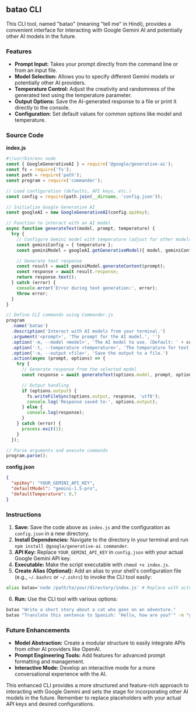 ## batao CLI

This CLI tool, named "batao" (meaning "tell me" in Hindi), provides a convenient interface for interacting with Google Gemini AI and potentially other AI models in the future. 

### Features

*   **Prompt Input:** Takes your prompt directly from the command line or from an input file.
*   **Model Selection:** Allows you to specify different Gemini models or potentially other AI providers.
*   **Temperature Control:** Adjust the creativity and randomness of the generated text using the temperature parameter.
*   **Output Options:** Save the AI-generated response to a file or print it directly to the console.
*   **Configuration:** Set default values for common options like model and temperature.

### Source Code

**index.js**

```javascript
#!/usr/bin/env node
const { GoogleGenerativeAI } = require('@google/generative-ai');
const fs = require('fs');
const path = require('path');
const program = require('commander');

// Load configuration (defaults, API keys, etc.)
const config = require(path.join(__dirname, 'config.json'));

// Initialize Google Generative AI
const googleAI = new GoogleGenerativeAI(config.apiKey);

// Function to interact with an AI model
async function generateText(model, prompt, temperature) {
  try {
    // Configure Gemini model with temperature (adjust for other models if needed)
    const geminiConfig = { temperature };
    const geminiModel = googleAI.getGenerativeModel({ model, geminiConfig });

    // Generate text response
    const result = await geminiModel.generateContent(prompt);
    const response = await result.response;
    return response.text();
  } catch (error) {
    console.error('Error during text generation:', error);
    throw error;
  }
}

// Define CLI commands using Commander.js
program
  .name('batao')
  .description('Interact with AI models from your terminal.')
  .argument('<prompt>', 'The prompt for the AI model.', '')
  .option('-m, --model <model>', 'The AI model to use. (Default: ' + config.defaultModel + ')', config.defaultModel)
  .option('-t, --temperature <temperature>', 'The temperature for text generation. (Default: ' + config.defaultTemperature + ')', parseFloat, config.defaultTemperature)
  .option('-o, --output <file>', 'Save the output to a file.')
  .action(async (prompt, options) => {
    try {
      // Generate response from the selected model
      const response = await generateText(options.model, prompt, options.temperature);

      // Output handling
      if (options.output) {
        fs.writeFileSync(options.output, response, 'utf8');
        console.log('Response saved to:', options.output);
      } else {
        console.log(response);
      }
    } catch (error) {
      process.exit(1);
    }
  });

// Parse arguments and execute commands
program.parse();
```

**config.json**

```json
{
  "apiKey": "YOUR_GEMINI_API_KEY", 
  "defaultModel": "gemini-1.5-pro",
  "defaultTemperature": 0.7
}
```

### Instructions

1.  **Save:** Save the code above as `index.js` and the configuration as `config.json` in a new directory.
2.  **Install Dependencies:** Navigate to the directory in your terminal and run `npm install @google/generative-ai commander`.
3.  **API Key:** Replace `YOUR_GEMINI_API_KEY` in `config.json` with your actual Google Gemini API key.
4.  **Executable:** Make the script executable with `chmod +x index.js`.
5.  **Create Alias (Optional):** Add an alias to your shell's configuration file (e.g., `~/.bashrc` or `~/.zshrc`) to invoke the CLI tool easily:

```bash
alias batao='node /path/to/your/directory/index.js' # Replace with actual path
```

6.  **Run:** Use the CLI tool with various options:

```bash
batao "Write a short story about a cat who goes on an adventure."
batao "Translate this sentence to Spanish: 'Hello, how are you?'" -m "gemini-1.5-pro" -t 0.5 -o output.txt
```

### Future Enhancements

*   **Model Abstraction:** Create a modular structure to easily integrate APIs from other AI providers like OpenAI.
*   **Prompt Engineering Tools:** Add features for advanced prompt formatting and management.
*   **Interactive Mode:** Develop an interactive mode for a more conversational experience with the AI.

This enhanced CLI provides a more structured and feature-rich approach to interacting with Google Gemini and sets the stage for incorporating other AI models in the future. Remember to replace placeholders with your actual API keys and desired configurations.
